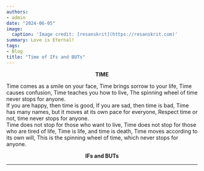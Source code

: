 ```yaml
---
authors:
- admin
date: "2024-06-05"
image:
  caption: 'Image credit: [resanskrit](https://resanskrit.com)'
summary: Love is Eternal!
tags:
- Blog
title: "Time of IFs and BUTs"
---
```

<p align="center"><b>TIME</b></p>
Time comes as a smile on your face, Time brings sorrow to your life, Time causes confusion,
Time teaches you how to live,
The spinning wheel of time never stops for anyone.<br />
If you are happy, then time is good,
If you are sad, then time is bad,
Time has many names, but it moves at its own pace for everyone, Respect time or not, time never stops for anyone.<br />
Time does not stop for those who want to live,
Time does not stop for those who are tired of life,
Time is life, and time is death,
Time moves according to its own will,
This is the spinning wheel of time, which never stops for anyone.
<p align="center"><b>IFs and BUTs</b></p>

---


